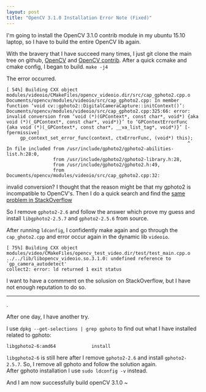 ```yaml
---
layout: post
title: "OpenCV 3.1.0 Installation Error Note (Fixed)"
---
```


I'm going to install the OpenCV 3.1.0 contrib module in my ubuntu 15.10 laptop,
so I have to build the entire OpenCV lib again.

With the bravery that I have succeed many times, I just git clone the main tree on github,
[OpenCV](https://github.com/Itseez/opencv) and [OpenCV contrib](https://github.com/Itseez/opencv_contrib).
After a quick ccmake and cmake config, I began to build. `make -j4`

The error occurred.

<!-- excerpt -->

```
[ 54%] Building CXX object modules/videoio/CMakeFiles/opencv_videoio.dir/src/cap_gphoto2.cpp.o
Documents/opencv/modules/videoio/src/cap_gphoto2.cpp: In member function ‘void cv::gphoto2::DigitalCameraCapture::initContext()’:
Documents/opencv/modules/videoio/src/cap_gphoto2.cpp:325:66: error: invalid conversion from ‘void (*)(GPContext*, const char*, void*) {aka void (*)(_GPContext*, const char*, void*)}’ to ‘GPContextErrorFunc {aka void (*)(_GPContext*, const char*, __va_list_tag*, void*)}’ [-fpermissive]
     gp_context_set_error_func(context, ctxErrorFunc, (void*) this);
                                                                  ^
In file included from /usr/include/gphoto2/gphoto2-abilities-list.h:28:0,
                 from /usr/include/gphoto2/gphoto2-library.h:28,
                 from /usr/include/gphoto2/gphoto2.h:49,
                 from Documents/opencv/modules/videoio/src/cap_gphoto2.cpp:32:
```

invalid conversion?
I thought that the reason might be that my gphoto2 is incompatible to OpenCV's.
Then I do a quick search and find the [same problem in StackOverflow](https://stackoverflow.com/questions/33020197/open-cv-build-error)

So I remove `gphoto2-2.6` and follow the answer
which prove my guess and install `libgphoto2-2.5.7` and `gphoto2-2.5.6` from source.

After running `ldconfig`,
I confidently make again and go through the `cap_ghoto2.cpp`
and error occur again in the dynamic lib `videoio`.

```
[ 75%] Building CXX object modules/video/CMakeFiles/opencv_test_video.dir/test/test_main.cpp.o
../../lib/libopencv_videoio.so.3.1.0: undefined reference to `gp_camera_autodetect'
collect2: error: ld returned 1 exit status
```

I want to have a commment on the solusion on StackOverflow,
but I have not enough reputation to do so.

---

.

After one day, I have another try.

I use `dpkg --get-selections | grep gphoto` to find out what I have installed related to gphoto: 

`libgphoto2-6:amd64             install`

`libgphoto2-6` is still here after I remove `gphoto2-2.6` and install `gphoto2-2.5.7`.
So, I remove all gphoto and follow the solution again.  
After gphoto installation I use `sudo ldconfig -v` instead. 

And I am now successfully build openCV 3.1.0 ~
